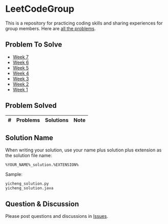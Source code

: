 # LeetCodeGroup
This is a repository for practicing coding skills and sharing experiences for group members. Here are [all the problems](https://leetcode.com/problemset/all/).

## Problem To Solve
- [Week 7](https://github.com/ShengZhangCN/LeetCodeGroup/issues/10)
- [Week 6](https://github.com/ShengZhangCN/LeetCodeGroup/issues/9)
- [Week 5](https://github.com/ShengZhangCN/LeetCodeGroup/issues/8)
- [Week 4](https://github.com/ShengZhangCN/LeetCodeGroup/issues/6)
- [Week 3](https://github.com/ShengZhangCN/LeetCodeGroup/issues/6)
- [Week 2](https://github.com/ShengZhangCN/LeetCodeGroup/issues/5)
- [Week 1](https://github.com/ShengZhangCN/LeetCodeGroup/issues/4)

## Problem Solved
| \# | Problems | Solutions | Note |
|----|----------|-----------|------|

## Solution Name
When writing your solution, use your name plus solution plus extension as the solution file name:
```
%YOUR_NAME%_solution.%EXTENSION%
```
Sample:
```
yicheng_solution.py
yicheng_solution.java
```

## Question & Discussion
Please post questions and discussions in [Issues](https://github.com/ShengZhangCN/LeetCodeGroup/issues).
